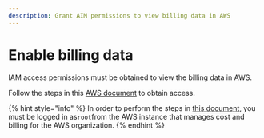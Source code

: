 ```yaml
---
description: Grant AIM permissions to view billing data in AWS
---
```


# Enable billing data

IAM access permissions must be obtained to view the billing data in AWS.&#x20;

Follow the steps in this [AWS document](https://docs.aws.amazon.com/awsaccountbilling/latest/aboutv2/control-access-billing.html) to obtain access.

{% hint style="info" %}
In order to perform the steps in [this document](https://docs.aws.amazon.com/awsaccountbilling/latest/aboutv2/control-access-billing.html), you must be logged in as`root`from the AWS instance that manages cost and billing for the AWS organization.
{% endhint %}

